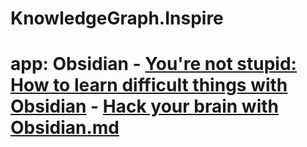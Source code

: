 # KnowledgeGraph.Inspire
# app: Obsidian - [You're not stupid: How to learn difficult things with Obsidian](https://youtu.be/QXIa0NAycGo) - [Hack your brain with Obsidian.md](https://youtu.be/DbsAQSIKQXk)
